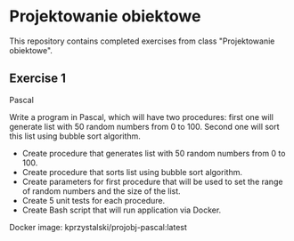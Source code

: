 # Projektowanie obiektowe

This repository contains completed exercises from class "Projektowanie obiektowe".

## Exercise 1

Pascal

Write a program in Pascal, which will have two procedures: first one will generate list with 50 random numbers from 0 to 100. Second one will sort this list using bubble sort algorithm.

- Create procedure that generates list with 50 random numbers from 0 to 100.
- Create procedure that sorts list using bubble sort algorithm.
- Create parameters for first procedure that will be used to set the range of random numbers and the size of the list.
- Create 5 unit tests for each procedure.
- Create Bash script that will run application via Docker.

Docker image: kprzystalski/projobj-pascal:latest
